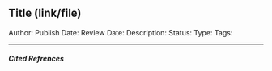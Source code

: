## Title (link/file)


Author:
Publish Date:
Review Date:
Description: 
Status:
Type:
Tags:
___



##### Cited Refrences

